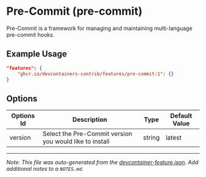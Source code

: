 
# Pre-Commit (pre-commit)

Pre-Commit is a framework for managing and maintaining multi-language pre-commit hooks.

## Example Usage

```json
"features": {
    "ghcr.io/devcontainers-contrib/features/pre-commit:1": {}
}
```

## Options

| Options Id | Description | Type | Default Value |
|-----|-----|-----|-----|
| version | Select the Pre-Commit version you would like to install | string | latest |



---

_Note: This file was auto-generated from the [devcontainer-feature.json](https://github.com/devcontainers-contrib/features/blob/main/src/pre-commit/devcontainer-feature.json).  Add additional notes to a `NOTES.md`._
